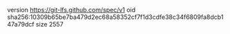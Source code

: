 version https://git-lfs.github.com/spec/v1
oid sha256:10309b65be7ba479d2ec68a58352cf7f1d3cdfe38c34f6809fa8dcb147a79dcf
size 2557
